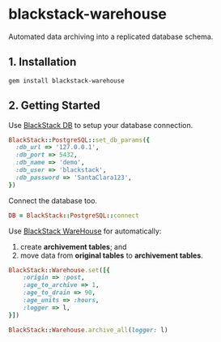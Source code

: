 # blackstack-warehouse

Automated data archiving into a replicated database schema.

## 1. Installation

```
gem install blackstack-warehouse
```

## 2. Getting Started

Use [BlackStack DB](https://github.com/leandrosardi/blackstack-db) to setup your database connection.

```ruby
BlackStack::PostgreSQL::set_db_params({
  :db_url => '127.0.0.1',
  :db_port => 5432,
  :db_name => 'demo',
  :db_user => 'blackstack',
  :db_password => 'SantaClara123',
})
```

Connect the database too.

```ruby
DB = BlackStack::PostgreSQL::connect
```

Use [BlackStack WareHouse]() for automatically: 

1. create **archivement tables**; and
2. move data from **original tables** to **archivement tables**.

```ruby
BlackStack::Warehouse.set([{
    :origin => :post,
    :age_to_archive => 1,
    :age_to_drain => 90,
    :age_units => :hours,
    :logger => l,
}])

BlackStack::Warehouse.archive_all(logger: l)
```